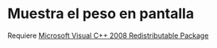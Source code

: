 # Muestra el peso en pantalla


Requiere
[Microsoft Visual C++ 2008 Redistributable Package](http://www.microsoft.com/downloads/en/details.aspx?FamilyID=9b2da534-3e03-4391-8a4d-074b9f2bc1bf&displaylang=en)
